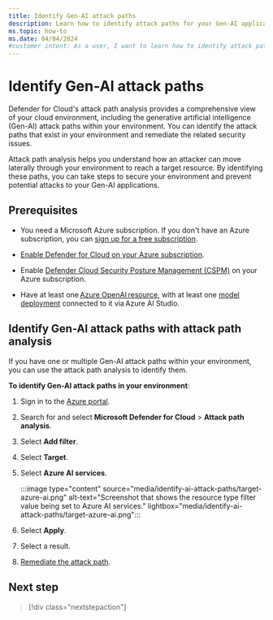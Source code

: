 ```yaml
---
title: Identify Gen-AI attack paths
description: Learn how to identify attack paths for your Gen-AI applications in Microsoft Defender for Cloud and enhance their security.
ms.topic: how-to
ms.date: 04/04/2024
#customer intent: As a user, I want to learn how to identify attack paths for my Gen-AI applications in Microsoft Defender for Cloud so that I can enhance their security.
---
```


# Identify Gen-AI attack paths

Defender for Cloud's attack path analysis provides a comprehensive view of your cloud environment, including the generative artificial intelligence (Gen-AI) attack paths within your environment. You can identify the attack paths that exist in your environment and remediate the related security issues.

Attack path analysis helps you understand how an attacker can move laterally through your environment to reach a target resource. By identifying these paths, you can take steps to secure your environment and prevent potential attacks to your Gen-AI applications.

## Prerequisites

- You need a Microsoft Azure subscription. If you don't have an Azure subscription, you can [sign up for a free subscription](https://azure.microsoft.com/pricing/free-trial/).

- [Enable Defender for Cloud on your Azure subscription](connect-azure-subscription.md).

- Enable [Defender Cloud Security Posture Management (CSPM)](tutorial-enable-cspm-plan.md) on your Azure subscription.

- Have at least one [Azure OpenAI resource](../ai-studio/how-to/create-azure-ai-resource.md), with at least one [model deployment](../ai-studio/how-to/deploy-models-openai.md) connected to it via Azure AI Studio.

## Identify Gen-AI attack paths with attack path analysis

If you have one or multiple Gen-AI attack paths within your environment, you can use the attack path analysis to identify them.

**To identify Gen-AI attack paths in your environment**:

1. Sign in to the [Azure portal](https://portal.azure.com/).

1. Search for and select **Microsoft Defender for Cloud** > **Attack path analysis**.

1. Select **Add filter**.

1. Select **Target**.

1. Select **Azure AI services**.

    :::image type="content" source="media/identify-ai-attack-paths/target-azure-ai.png" alt-text="Screenshot that shows the resource type filter value being set to Azure AI services." lightbox="media/identify-ai-attack-paths/target-azure-ai.png":::

1. Select **Apply**.

1. Select a result.

1. [Remediate the attack path](how-to-manage-attack-path.md#remediate-attack-paths).

## Next step

> [!div class="nextstepaction"]
> 
